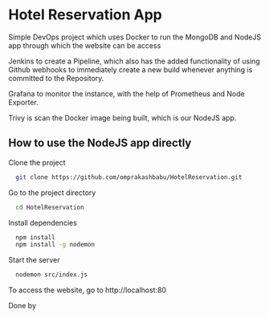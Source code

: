 
# Hotel Reservation App

Simple DevOps project which uses Docker to run the MongoDB and NodeJS app through which the website can be access

Jenkins to create a Pipeline, which also has the added functionality of using Github webhooks to immediately create a new build whenever anything is committed to the Repository.

Grafana to monitor the instance, with the help of Prometheus and Node Exporter.

Trivy is scan the Docker image being built, which is our NodeJS app.


## How to use the NodeJS app directly

Clone the project

```bash
  git clone https://github.com/omprakashbabu/HotelReservation.git
```

Go to the project directory

```bash
  cd HotelReservation
```

Install dependencies

```bash
  npm install
  npm install -g nodemon
```

Start the server

```bash
  nodemon src/index.js
```

To access the website, go to http://localhost:80


Done by


